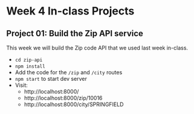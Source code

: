 # Week 4 In-class Projects

## Project 01: Build the Zip API service

This week we will build the Zip code API that we used last week in-class.

- `cd zip-api`
- `npm install`
- Add the code for the `/zip` and `/city` routes
- `npm start` to start dev server
- Visit: 
    + http://localhost:8000/
    + http://localhost:8000/zip/10016
    + http://localhost:8000/city/SPRINGFIELD

